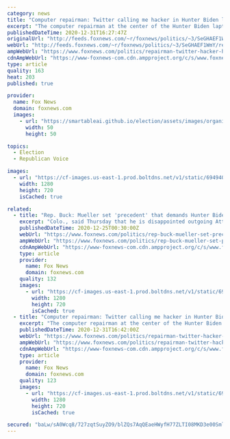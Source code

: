 ```yaml
---
category: news
title: "Computer repairman: Twitter calling me hacker in Hunter Biden laptop case was 'death sentence'"
excerpt: "The computer repairman at the center of the Hunter Biden laptop story said Thursday that Twitter destroyed his business by labeling him a \"hacker\" and legal action was his only recourse."
publishedDateTime: 2020-12-31T16:27:47Z
originalUrl: "http://feeds.foxnews.com/~r/foxnews/politics/~3/SeGHAEF1WmY/repairman-twitter-hacker-hunter-biden-death-sentence"
webUrl: "http://feeds.foxnews.com/~r/foxnews/politics/~3/SeGHAEF1WmY/repairman-twitter-hacker-hunter-biden-death-sentence"
ampWebUrl: "https://www.foxnews.com/politics/repairman-twitter-hacker-hunter-biden-death-sentence.amp"
cdnAmpWebUrl: "https://www-foxnews-com.cdn.ampproject.org/c/s/www.foxnews.com/politics/repairman-twitter-hacker-hunter-biden-death-sentence.amp"
type: article
quality: 163
heat: 203
published: true

provider:
  name: Fox News
  domain: foxnews.com
  images:
    - url: "https://smartableai.github.io/election/assets/images/organizations/foxnews.com-50x50.jpg"
      width: 50
      height: 50

topics:
  - Election
  - Republican Voice

images:
  - url: "https://cf-images.us-east-1.prod.boltdns.net/v1/static/694940094001/60113ed3-0ac2-471b-811f-c14b7f5dc24e/fa32c636-a6f1-43d4-82ba-80c74820accf/1280x720/match/image.jpg"
    width: 1280
    height: 720
    isCached: true

related:
  - title: "Rep. Buck: Mueller set 'precedent' that demands Hunter Biden special counsel"
    excerpt: "Colo., said Thursday that he is disappointed outgoing Attorney General Bill Barr refused to name a special counsel to investigate Hunter Biden, the 50-year-old son of Joe Biden."
    publishedDateTime: 2020-12-25T00:30:00Z
    webUrl: "https://www.foxnews.com/politics/rep-buck-mueller-set-precedent-that-demands-hunter-biden-special-counsel"
    ampWebUrl: "https://www.foxnews.com/politics/rep-buck-mueller-set-precedent-that-demands-hunter-biden-special-counsel.amp"
    cdnAmpWebUrl: "https://www-foxnews-com.cdn.ampproject.org/c/s/www.foxnews.com/politics/rep-buck-mueller-set-precedent-that-demands-hunter-biden-special-counsel.amp"
    type: article
    provider:
      name: Fox News
      domain: foxnews.com
    quality: 132
    images:
      - url: "https://cf-images.us-east-1.prod.boltdns.net/v1/static/694940094001/b72c5183-ca3c-4d70-a458-7e198c681306/48a80fe5-8ebd-4c65-85fa-6a2e7a648706/1280x720/match/image.jpg"
        width: 1280
        height: 720
        isCached: true
  - title: "Computer repairman: Twitter calling me hacker in Hunter Biden laptop case was 'death sentence'"
    excerpt: "The computer repairman at the center of the Hunter Biden laptop story said Thursday that Twitter destroyed his business by labeling him a \"hacker\" and legal action was his only recourse."
    publishedDateTime: 2020-12-31T16:42:00Z
    webUrl: "https://www.foxnews.com/politics/repairman-twitter-hacker-hunter-biden-death-sentence"
    ampWebUrl: "https://www.foxnews.com/politics/repairman-twitter-hacker-hunter-biden-death-sentence.amp"
    cdnAmpWebUrl: "https://www-foxnews-com.cdn.ampproject.org/c/s/www.foxnews.com/politics/repairman-twitter-hacker-hunter-biden-death-sentence.amp"
    type: article
    provider:
      name: Fox News
      domain: foxnews.com
    quality: 123
    images:
      - url: "https://cf-images.us-east-1.prod.boltdns.net/v1/static/694940094001/60113ed3-0ac2-471b-811f-c14b7f5dc24e/fa32c636-a6f1-43d4-82ba-80c74820accf/1280x720/match/image.jpg"
        width: 1280
        height: 720
        isCached: true

secured: "baLw/sA0Wcq8/727zqtSuyZO9/blZQs7AqQEaeHWyfH77ZLTI08MKD3e00SmlfCPgj6wIMZ8H6lxxkdsAvc9BXspqDFIMLN2GjLBOZIO+uRtL2Ns93hAHPhLOaOUga8H4PvR25MO4tPidxQsLBTUdSDH0VYnKiBMUmRmnY2tMm/Sqy/Yeh+LX9dc0JFE6Xz1S4lUa7RsUfEeMQNdfe0UCWGFRWRhp/ceUkmUw/h2oBxevGQk14Kq6Hc6rnu1qNvqQ9ODlYBkwqjkculldbYaxTgkfqpIVaLUXyTqaSfB3uUiFh1CoEQt0EJ0Mux4EIETp4p/kDieccGZddtZmf8bwWFB7ntZk/YEbxmDGF2K304=;PCbKD8z/Q01pBH7zWYn1KQ=="
---
```


